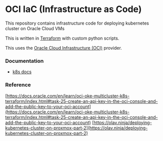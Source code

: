 # OCI IaC (Infrastructure as Code)

This repository contains infrastructure code for deploying kubernetes cluster on Oracle Cloud VMs

This is written in [Terraform](https://www.terraform.io/) with custom python scripts.

This uses the [Oracle Cloud Infrastructure (OCI)](https://www.oracle.com/cloud/) provider.

### Documentation

- [k8s docs](./docs/k8s.md)

### Reference

[https://docs.oracle.com/en/learn/oci-oke-multicluster-k8s-terraform/index.html#task-25-create-an-api-key-in-the-oci-console-and-add-the-public-key-to-your-oci-account](https://docs.oracle.com/en/learn/oci-oke-multicluster-k8s-terraform/index.html#task-25-create-an-api-key-in-the-oci-console-and-add-the-public-key-to-your-oci-account)
[https://olav.ninja/deploying-kubernetes-cluster-on-proxmox-part-2](https://olav.ninja/deploying-kubernetes-cluster-on-proxmox-part-2)